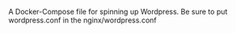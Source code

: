 A Docker-Compose file for spinning up Wordpress.
Be sure to put wordpress.conf in the nginx/wordpress.conf
